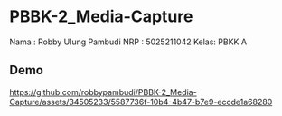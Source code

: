 # PBBK-2_Media-Capture

Nama : Robby Ulung Pambudi
NRP  : 5025211042
Kelas: PBKK A

## Demo

https://github.com/robbypambudi/PBBK-2_Media-Capture/assets/34505233/5587736f-10b4-4b47-b7e9-eccde1a68280

